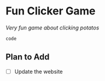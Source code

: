 # Fun Clicker Game
*Very fun game about clicking potatos*

`code`

## Plan to Add
- [ ] Update the website
